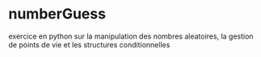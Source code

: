 # numberGuess  
exercice en python sur la manipulation des nombres aleatoires, la gestion de points de vie et les structures conditionnelles 
